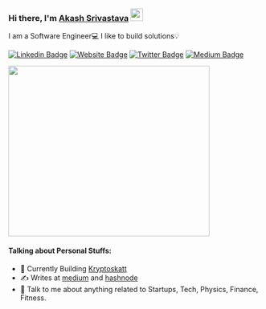 ### Hi there, I'm <a href="https://akash16s.github.io/" target="_blank">Akash Srivastava</a> <img src="https://media.giphy.com/media/hvRJCLFzcasrR4ia7z/giphy.gif" width="25px">

I am a Software Engineer💻 I like to build solutions💡

[![Linkedin Badge](https://img.shields.io/badge/-LinkedIn-0e76a8?style=flat-square&logo=Linkedin&logoColor=white)](https://linkedin.com/in/Akash16s)
[![Website Badge](https://img.shields.io/badge/Website-3b5998?style=flat-square&logo=google-chrome&logoColor=white)](https://akash16s.github.io/)
[![Twitter Badge](https://img.shields.io/badge/-Twitter-00acee?style=flat-square&logo=Twitter&logoColor=white)](https://twitter.com/Akash16s)
[![Medium Badge](https://img.shields.io/badge/medium-%2312100E.svg?&style=for-square&logo=medium&logoColor=white)](https://medium.com/@akash16s)


<img src="https://user-images.githubusercontent.com/31439661/141798558-95dcbb6d-a80c-4f58-8f67-22ce660e4b31.png" width="400" height="340">

#### Talking about Personal Stuffs:

- 🔭 Currently Building [Kryptoskatt](https://kryptoskatt.com)
- ✍ Writes at [medium](https://medium.com/@akash16s) and [hashnode](https://hashnode.com/@Akash16s)
- 💬 Talk to me about anything related to Startups, Tech, Physics, Finance, Fitness.
